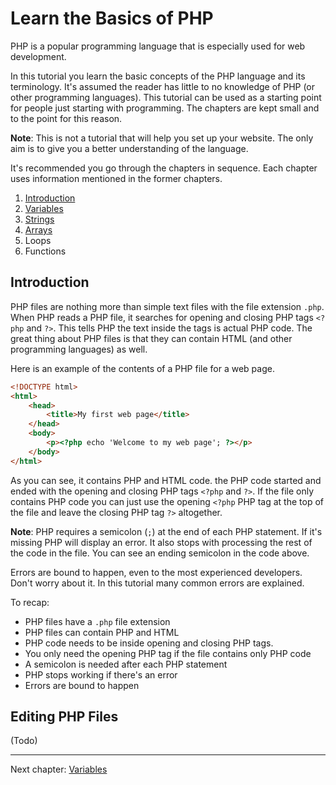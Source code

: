 # Learn the Basics of PHP

PHP is a popular programming language that is especially used for web development.

In this tutorial you learn the basic concepts of the PHP language and its terminology. It's assumed the reader has little to no knowledge of PHP (or other programming languages). This tutorial can be used as a starting point for people just starting with programming. The chapters are kept small and to the point for this reason.

**Note**: This is not a tutorial that will help you set up your website. The only aim is to give you a better understanding of the language.

It's recommended you go through the chapters in sequence. Each chapter uses information mentioned in the former chapters.

1. [Introduction](#introduction)
1. [Variables](https://keesiemeijer.github.io/php-basics-tutorial/variables)
2. [Strings](https://keesiemeijer.github.io/php-basics-tutorial/strings)
3. [Arrays](https://keesiemeijer.github.io/php-basics-tutorial/arrays)
4. Loops
5. Functions

## Introduction

PHP files are nothing more than simple text files with the file extension `.php`. When PHP reads a PHP file, it searches for opening and closing PHP tags `<?php` and `?>`. This tells PHP the text inside the tags is actual PHP code. The great thing about PHP files is that they can contain HTML (and other programming languages) as well. 

Here is an example of the contents of a PHP file for a web page.

```html
<!DOCTYPE html>
<html>
    <head>
        <title>My first web page</title>
    </head>
    <body>
        <p><?php echo 'Welcome to my web page'; ?></p>
    </body>
</html>
```

As you can see, it contains PHP and HTML code. the PHP code started and ended with the opening and closing PHP tags `<?php` and `?>`. If the file only contains PHP code you can just use the opening `<?php` PHP tag at the top of the file and leave the closing PHP tag `?>` altogether.

**Note**: PHP requires a semicolon (`;`) at the end of each PHP statement. If it's missing PHP will display an error. It also stops with processing the rest of the code in the file. You can see an ending semicolon in the code above.

Errors are bound to happen, even to the most experienced developers. Don't worry about it. In this tutorial many common errors are explained. 

To recap:

* PHP files have a `.php` file extension
* PHP files can contain PHP and HTML
* PHP code needs to be inside opening and closing PHP tags.
* You only need the opening PHP tag if the file contains only PHP code
* A semicolon is needed after each PHP statement
* PHP stops working if there's an error
* Errors are bound to happen

## Editing PHP Files
(Todo)

---

<nav> 
    Next chapter: <a href="https://keesiemeijer.github.io/php-basics-tutorial/variables">Variables</a>
</nav> 
